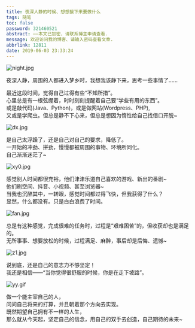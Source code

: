 ```yaml
---
title: 夜深人静的时候、想想接下来要做什么
tags: 随笔
toc: false
password: 321460521
abstract: ——本文已加密、请联系博主申请查看.
message: 欢迎访问我的博客、请输入密码查看文章.
abbrlink: 12811
date: 2019-06-03 23:33:24
---
```


![night.jpg](https://cdn.anyway1314.cn/imagenight.jpg-title)

夜深人静，周围的人都进入梦乡时，我想我该静下来，思考一些事情了......

<!--more-->

最近这段时间，觉得自己过得有些“不知所措”。  
心里总是有一根弦绷着，时时刻刻提醒着自己要“学些有用的东西”。  
或是敲代码(Java、Python)，或是做网站(Wordpress、PHP),  
又或是学爬虫。但总是静不下心来，但总是想因为惰性给自己找借口开脱~  

![dx.jpg](https://cdn.anyway1314.cn/imagedx.jpg)

是自己太浮躁了，还是自己对自己的要求，降低了。  
一开始的冲劲、拼劲，慢慢都被周围的事物、环境所同化。  
自己渐渐迷茫了~    

![xy0.jpg](https://cdn.anyway1314.cn/imagexy0.jpg)

感觉别人时间都很充裕，他们津津乐道自己喜欢的游戏、新出的番剧~  
他们刷空间、抖音、小视频、甚至浏览器~  
当我也沉醉其中，一转眼，感觉时间都过得飞快，但我获得了什么？  
显然，什么都没有。只是白白浪费了时间。  

![fan.jpg](https://cdn.anyway1314.cn/imagefan.jpg)

总是有这种感觉，完成很难的任务时，过程是“艰难困苦”的，但收获却也是满足的。  
无所事事、想要放松的时候，过程满足、麻醉，事后却是后悔、遗憾~    


![z1.jpg](https://cdn.anyway1314.cn/imagez1.jpg)

说到底，还是自己的意志力不够坚定！  
我还是相信——“当你觉得很舒服的时候，你是在走下坡路”。  

![yy.gif](https://cdn.anyway1314.cn/imageyy.gif)

做一个能主宰自己的人，  
问问自己将来的打算，并且朝着那个方向去实现。  
既然期望自己拥有不一样的人生，  
那么就从今天起，坚定自己的信念，用自己的双手去创造，自己期待的未来~  
